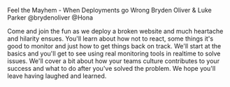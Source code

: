 Feel the Mayhem - When Deployments go Wrong
Bryden Oliver & Luke Parker
@brydenoliver @Hona

Come and join the fun as we deploy a broken website and much heartache and hilarity ensues. You'll learn about how not to react, some things it's good to monitor and just how to get things back on track.
We'll start at the basics and you'll get to see using real monitoring tools in realtime to solve issues. We'll cover a bit about how your teams culture contributes to your success and what to do after you've solved the problem.
We hope you'll leave having laughed and learned.
